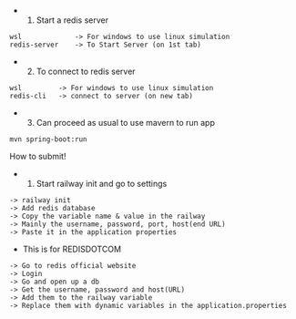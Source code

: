 * 1. Start a redis server
```
wsl             -> For windows to use linux simulation
redis-server    -> To Start Server (on 1st tab)
```
* 2. To connect to redis server
```
wsl         -> For windows to use linux simulation
redis-cli   -> connect to server (on new tab)
```
* 3. Can proceed as usual to use mavern to run app
```
mvn spring-boot:run
```

How to submit!
* 1. Start railway init and go to settings
```
-> railway init
-> Add redis database
-> Copy the variable name & value in the railway
-> Mainly the username, password, port, host(end URL)
-> Paste it in the application properties
```
* This is for REDISDOTCOM
```
-> Go to redis official website 
-> Login
-> Go and open up a db
-> Get the username, password and host(URL)
-> Add them to the railway variable
-> Replace them with dynamic variables in the application.properties
```
